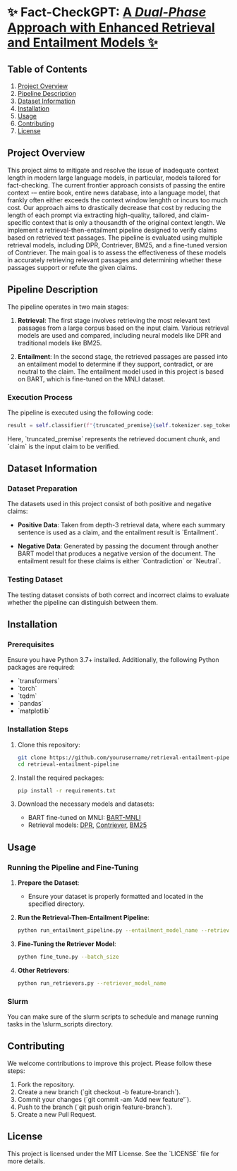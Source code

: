
# ✨ Fact-CheckGPT: [A *Dual-Phase* Approach with Enhanced Retrieval and Entailment Models ✨](https://jjunhu.github.io/Fact-CheckGPT/Retrieval_Entailment_Final_Report.pdf)

## Table of Contents
1. [Project Overview](#project-overview)
2. [Pipeline Description](#pipeline-description)
3. [Dataset Information](#dataset-information)
4. [Installation](#installation)
5. [Usage](#usage)
8. [Contributing](#contributing)
9. [License](#license)

## Project Overview

This project aims to mitigate and resolve the issue of inadequate context length in modern large language models, in particular, models tailored for fact-checking. The current frontier approach consists of passing the entire context -– entire book, entire news database, into a language model, that frankly often either exceeds the context window lenghth or incurs too much cost. Our approach aims to drastically decrease that cost by reducing the length of each prompt via extracting high-quality, tailored, and claim-specific context that is only a thousandth of the original context length. We implement a retrieval-then-entailment pipeline designed to verify claims based on retrieved text passages. The pipeline is evaluated using multiple retrieval models, including DPR, Contriever, BM25, and a fine-tuned version of Contriever. The main goal is to assess the effectiveness of these models in accurately retrieving relevant passages and determining whether these passages support or refute the given claims.

## Pipeline Description

The pipeline operates in two main stages:

1. **Retrieval**: The first stage involves retrieving the most relevant text passages from a large corpus based on the input claim. Various retrieval models are used and compared, including neural models like DPR and traditional models like BM25.

2. **Entailment**: In the second stage, the retrieved passages are passed into an entailment model to determine if they support, contradict, or are neutral to the claim. The entailment model used in this project is based on BART, which is fine-tuned on the MNLI dataset.

### Execution Process

The pipeline is executed using the following code:
```python
result = self.classifier(f"{truncated_premise}{self.tokenizer.sep_token}{claim}")
```
Here, \`truncated_premise\` represents the retrieved document chunk, and \`claim\` is the input claim to be verified.

## Dataset Information

### Dataset Preparation

The datasets used in this project consist of both positive and negative claims:

- **Positive Data**: Taken from depth-3 retrieval data, where each summary sentence is used as a claim, and the entailment result is \`Entailment\`.

- **Negative Data**: Generated by passing the document through another BART model that produces a negative version of the document. The entailment result for these claims is either \`Contradiction\` or \`Neutral\`.

### Testing Dataset

The testing dataset consists of both correct and incorrect claims to evaluate whether the pipeline can distinguish between them.

## Installation

### Prerequisites

Ensure you have Python 3.7+ installed. Additionally, the following Python packages are required:

- \`transformers\`
- \`torch\`
- \`tqdm\`
- \`pandas\`
- \`matplotlib\`

### Installation Steps

1. Clone this repository:
   ```bash
   git clone https://github.com/yourusername/retrieval-entailment-pipeline.git
   cd retrieval-entailment-pipeline
   ```

2. Install the required packages:
   ```bash
   pip install -r requirements.txt
   ```

3. Download the necessary models and datasets:
   - BART fine-tuned on MNLI: [BART-MNLI](https://huggingface.co/facebook/bart-large-mnli)
   - Retrieval models: [DPR](https://huggingface.co/facebook/dpr), [Contriever](https://huggingface.co/facebook/contriever), [BM25](#)

## Usage

### Running the Pipeline and Fine-Tuning

1. **Prepare the Dataset**:
   - Ensure your dataset is properly formatted and located in the specified directory.

2. **Run the Retrieval-Then-Entailment Pipeline**:
   ```bash
   python run_entailment_pipeline.py --entailment_model_name --retriever_model_name 
   ```

3. **Fine-Tuning the Retriever Model**:
   ```bash
   python fine_tune.py --batch_size 
   ```

4. **Other Retrievers**:
   ```bash
   python run_retrievers.py --retriever_model_name 
   ```


### Slurm 

You can make sure of the slurm scripts to schedule and manage running tasks in the \slurm_scripts directory. 


## Contributing

We welcome contributions to improve this project. Please follow these steps:

1. Fork the repository.
2. Create a new branch (\`git checkout -b feature-branch\`).
3. Commit your changes (\`git commit -am 'Add new feature'\`).
4. Push to the branch (\`git push origin feature-branch\`).
5. Create a new Pull Request.

## License

This project is licensed under the MIT License. See the \`LICENSE\` file for more details.
